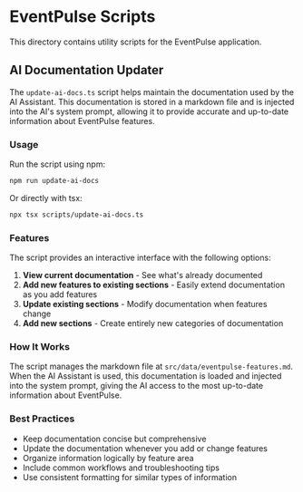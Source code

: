 # EventPulse Scripts

This directory contains utility scripts for the EventPulse application.

## AI Documentation Updater

The `update-ai-docs.ts` script helps maintain the documentation used by the AI Assistant. This documentation is stored in a markdown file and is injected into the AI's system prompt, allowing it to provide accurate and up-to-date information about EventPulse features.

### Usage

Run the script using npm:

```bash
npm run update-ai-docs
```

Or directly with tsx:

```bash
npx tsx scripts/update-ai-docs.ts
```

### Features

The script provides an interactive interface with the following options:

1. **View current documentation** - See what's already documented
2. **Add new features to existing sections** - Easily extend documentation as you add features
3. **Update existing sections** - Modify documentation when features change
4. **Add new sections** - Create entirely new categories of documentation

### How It Works

The script manages the markdown file at `src/data/eventpulse-features.md`. When the AI Assistant is used, this documentation is loaded and injected into the system prompt, giving the AI access to the most up-to-date information about EventPulse.

### Best Practices

- Keep documentation concise but comprehensive
- Update the documentation whenever you add or change features
- Organize information logically by feature area
- Include common workflows and troubleshooting tips
- Use consistent formatting for similar types of information
